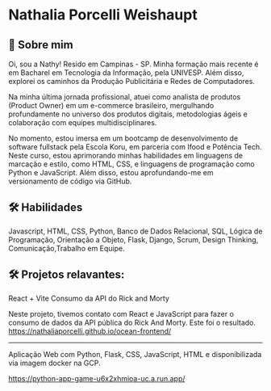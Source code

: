 
# Nathalia Porcelli Weishaupt


## 🚀 Sobre mim
Oi, sou a Nathy! Resido em Campinas - SP. Minha formação mais recente é em Bacharel em Tecnologia da Informação, pela UNIVESP. Além disso, explorei os caminhos da Produção Publicitária e Redes de Computadores.

Na minha última jornada profissional, atuei como analista de produtos (Product Owner) em um e-commerce brasileiro, mergulhando profundamente no universo dos produtos digitais, metodologias ágeis e colaboração com equipes multidisciplinares.

No momento, estou imersa em um bootcamp de desenvolvimento de software fullstack pela Escola Koru, em parceria com Ifood e Potência Tech. Neste curso, estou aprimorando minhas habilidades em linguagens de marcação e estilo, como HTML, CSS, e linguagens de programação como Python e JavaScript. Além disso, estou aprofundando-me em versionamento de código via GitHub.
## 🛠 Habilidades
Javascript, HTML, CSS, Python, Banco de Dados Relacional, SQL, Lógica de Programação, Orientação a Objeto, Flask, Django, Scrum, Design Thinking, Comunicação,Trabalho em Equipe.


## 🛠 Projetos relavantes:

React + Vite 
Consumo da API do Rick and Morty

Neste projeto, tivemos contato com React e JavaScript para fazer o consumo de dados da API pública do Rick And Morty. Este foi  o resultado.
https://nathaliaporcelli.github.io/ocean-frontend/

-------------------------------------------------------------------------------------------------------------------------------------------------

Aplicação Web com Python, Flask, CSS, JavaScript, HTML e disponibilizada via imagem docker na GCP.

https://python-app-game-u6x2xhmioa-uc.a.run.app/ 


